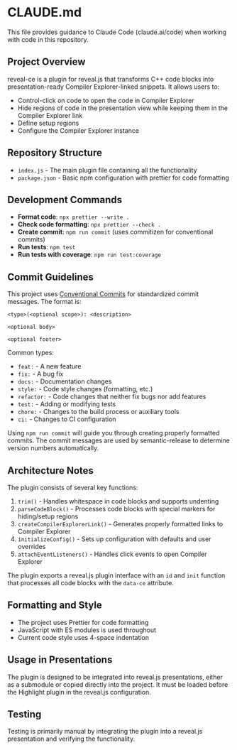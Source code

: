 # CLAUDE.md

This file provides guidance to Claude Code (claude.ai/code) when working with code in this repository.

## Project Overview

reveal-ce is a plugin for reveal.js that transforms C++ code blocks into presentation-ready Compiler Explorer-linked
snippets. It allows users to:

- Control-click on code to open the code in Compiler Explorer
- Hide regions of code in the presentation view while keeping them in the Compiler Explorer link
- Define setup regions
- Configure the Compiler Explorer instance

## Repository Structure

- `index.js` - The main plugin file containing all the functionality
- `package.json` - Basic npm configuration with prettier for code formatting

## Development Commands

- **Format code**: `npx prettier --write .`
- **Check code formatting**: `npx prettier --check .`
- **Create commit**: `npm run commit` (uses commitizen for conventional commits)
- **Run tests**: `npm test`
- **Run tests with coverage**: `npm run test:coverage`

## Commit Guidelines

This project uses [Conventional Commits](https://www.conventionalcommits.org/) for standardized commit messages. The format is:

```
<type>(<optional scope>): <description>

<optional body>

<optional footer>
```

Common types:
- `feat:` - A new feature
- `fix:` - A bug fix
- `docs:` - Documentation changes
- `style:` - Code style changes (formatting, etc.)
- `refactor:` - Code changes that neither fix bugs nor add features
- `test:` - Adding or modifying tests
- `chore:` - Changes to the build process or auxiliary tools
- `ci:` - Changes to CI configuration

Using `npm run commit` will guide you through creating properly formatted commits. The commit messages are used by semantic-release to determine version numbers automatically.

## Architecture Notes

The plugin consists of several key functions:

1. `trim()` - Handles whitespace in code blocks and supports undenting
2. `parseCodeBlock()` - Processes code blocks with special markers for hiding/setup regions
3. `createCompilerExplorerLink()` - Generates properly formatted links to Compiler Explorer
4. `initializeConfig()` - Sets up configuration with defaults and user overrides
5. `attachEventListeners()` - Handles click events to open Compiler Explorer

The plugin exports a reveal.js plugin interface with an `id` and `init` function that processes all code blocks with the
`data-ce` attribute.

## Formatting and Style

- The project uses Prettier for code formatting
- JavaScript with ES modules is used throughout
- Current code style uses 4-space indentation

## Usage in Presentations

The plugin is designed to be integrated into reveal.js presentations, either as a submodule or copied directly into the
project. It must be loaded before the Highlight plugin in the reveal.js configuration.

## Testing

Testing is primarily manual by integrating the plugin into a reveal.js presentation and verifying the functionality.
